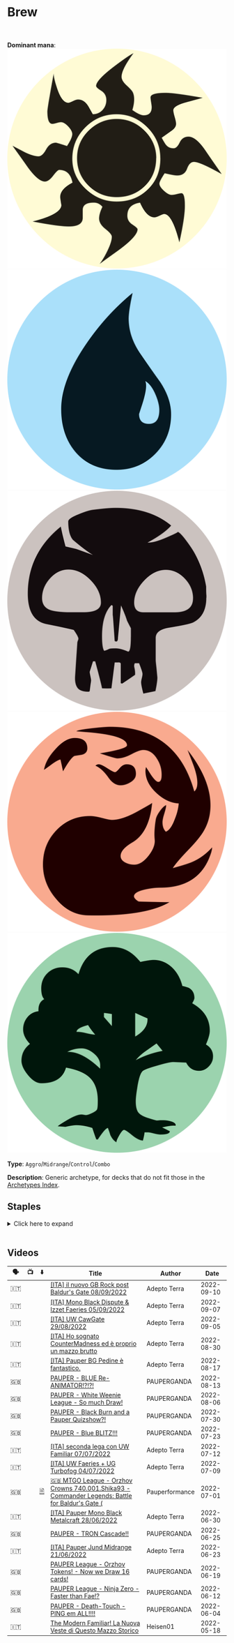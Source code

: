 <!-- This page is automatically generated by Myr: do not update it manually. -->
<!-- Changes directly applied here will be lost. -->
<!-- If you plan to update this page, please update the template at https://github.com/Pauperformance/pauperformance-bot -->
<!-- Templates can be found under pauperformance-bot/resources/templates/ -->
# Brew
<br/>


**Dominant mana**: <img src="../resources/images/mana/W.png" class="dominant-mana-icon"/> <img src="../resources/images/mana/U.png" class="dominant-mana-icon"/> <img src="../resources/images/mana/B.png" class="dominant-mana-icon"/> <img src="../resources/images/mana/R.png" class="dominant-mana-icon"/> <img src="../resources/images/mana/G.png" class="dominant-mana-icon"/>

**Type**: `Aggro`/`Midrange`/`Control`/`Combo`

**Description**: 
Generic archetype, for decks that do not fit those in the [Archetypes Index](../../pages/archetypes_index.html).


## **Staples**

<details>
  <summary>Click here to expand</summary>
<a href="https://scryfall.com/card/m12/94/distress"><img src="https://cards.scryfall.io/normal/front/6/3/630d4080-8183-41fb-8091-740719083765.jpg" class="archetype-card rounded-image"/></a>
<a href="https://scryfall.com/card/cm2/77/sign-in-blood"><img src="https://cards.scryfall.io/normal/front/6/1/61388c28-9428-473c-973a-0a82b6b83d62.jpg" class="archetype-card rounded-image"/></a>
<a href="https://scryfall.com/card/otj/281/swamp"><img src="https://cards.scryfall.io/normal/front/e/b/eb7dc259-9949-4673-a8f1-874396948392.jpg" class="archetype-card rounded-image"/></a>
<a href="https://scryfall.com/card/2x2/96/unearth"><img src="https://cards.scryfall.io/normal/front/b/1/b1f73271-b70f-40ae-be64-f8de7805923a.jpg" class="archetype-card rounded-image"/></a>
</details><br/>









## **Videos**

| 🗣️ | 📺 | ⬇️ | Title | Author | Date |
| -- | -- | -- | ---- | ------ | ---- |
| 🇮🇹 | <i class="fa-brands fa-youtube"></i> |  | <a href="https://www.youtube.com/watch?v=P59Mr2T8a9s" target="_blank">[ITA] il nuovo GB Rock post Baldur's Gate 08/09/2022</a> | Adepto Terra | 2022-09-10   |
| 🇮🇹 | <i class="fa-brands fa-youtube"></i> |  | <a href="https://www.youtube.com/watch?v=qLaXtFPN2Sw" target="_blank">[ITA] Mono Black Dispute & Izzet Faeries 05/09/2022</a> | Adepto Terra | 2022-09-07   |
| 🇮🇹 | <i class="fa-brands fa-youtube"></i> |  | <a href="https://www.youtube.com/watch?v=eeF_78XVo5Q" target="_blank">[ITA] UW CawGate 29/08/2022</a> | Adepto Terra | 2022-09-05   |
| 🇮🇹 | <i class="fa-brands fa-youtube"></i> |  | <a href="https://www.youtube.com/watch?v=Slx03NTI0WA" target="_blank">[ITA] Ho sognato CounterMadness ed è proprio un mazzo brutto</a> | Adepto Terra | 2022-08-30   |
| 🇮🇹 | <i class="fa-brands fa-youtube"></i> |  | <a href="https://www.youtube.com/watch?v=IoyX5hWvAjE" target="_blank">[ITA] Pauper BG Pedine è fantastico.</a> | Adepto Terra | 2022-08-17   |
| 🇬🇧 | <i class="fa-brands fa-youtube"></i> |  | <a href="https://www.youtube.com/watch?v=WMB7e-k6HTs" target="_blank">PAUPER - BLUE Re-ANIMATOR!?!?!</a> | PAUPERGANDA | 2022-08-13   |
| 🇬🇧 | <i class="fa-brands fa-youtube"></i> |  | <a href="https://www.youtube.com/watch?v=Yh2ND5tYv78" target="_blank">PAUPER - White Weenie League - So much Draw!</a> | PAUPERGANDA | 2022-08-06   |
| 🇬🇧 | <i class="fa-brands fa-youtube"></i> |  | <a href="https://www.youtube.com/watch?v=dfjXBLYELcs" target="_blank">PAUPER - Black Burn and a Pauper Quizshow?!</a> | PAUPERGANDA | 2022-07-30   |
| 🇬🇧 | <i class="fa-brands fa-youtube"></i> |  | <a href="https://www.youtube.com/watch?v=A-AhrEAXqMs" target="_blank">PAUPER - Blue BLITZ!!!</a> | PAUPERGANDA | 2022-07-23   |
| 🇮🇹 | <i class="fa-brands fa-youtube"></i> |  | <a href="https://www.youtube.com/watch?v=8KAufu410jM" target="_blank">[ITA] seconda lega con UW Familiar 07/07/2022</a> | Adepto Terra | 2022-07-12   |
| 🇮🇹 | <i class="fa-brands fa-youtube"></i> |  | <a href="https://www.youtube.com/watch?v=aTi_JYogNuk" target="_blank">[ITA] UW Faeries + UG Turbofog 04/07/2022</a> | Adepto Terra | 2022-07-09   |
| 🇬🇧 | <i class="fa-brands fa-youtube"></i> | <a href="https://www.mtggoldfish.com/deck/4911470" target="_blank">🗎</a> | <a href="https://www.youtube.com/watch?v=b87JcpST6SY" target="_blank">🇬🇧 MTGO League - Orzhov Crowns 740.001.Shika93 - Commander Legends: Battle for Baldur's Gate (</a> | Pauperformance | 2022-07-01   |
| 🇮🇹 | <i class="fa-brands fa-youtube"></i> |  | <a href="https://www.youtube.com/watch?v=8q-QTPiQd4A" target="_blank">[ITA] Pauper Mono Black Metalcraft 28/06/2022</a> | Adepto Terra | 2022-06-30   |
| 🇬🇧 | <i class="fa-brands fa-youtube"></i> |  | <a href="https://www.youtube.com/watch?v=iVDSbxQ5Zyk" target="_blank">PAUPER - TRON Cascade!!</a> | PAUPERGANDA | 2022-06-25   |
| 🇮🇹 | <i class="fa-brands fa-youtube"></i> |  | <a href="https://www.youtube.com/watch?v=hbtr6Cgc9aw" target="_blank">[ITA] Pauper Jund Midrange 21/06/2022</a> | Adepto Terra | 2022-06-23   |
| 🇬🇧 | <i class="fa-brands fa-youtube"></i> |  | <a href="https://www.youtube.com/watch?v=V5oAu4HmPR0" target="_blank">PAUPER League - Orzhov Tokens! - Now we Draw 16 cards!</a> | PAUPERGANDA | 2022-06-19   |
| 🇬🇧 | <i class="fa-brands fa-youtube"></i> |  | <a href="https://www.youtube.com/watch?v=IUdql-h-A78" target="_blank">PAUPER League - Ninja Zero - Faster than Fae!?</a> | PAUPERGANDA | 2022-06-12   |
| 🇬🇧 | <i class="fa-brands fa-youtube"></i> |  | <a href="https://www.youtube.com/watch?v=7-4CYBFrS3c" target="_blank">PAUPER - Death-Touch - PING em ALL!!!!</a> | PAUPERGANDA | 2022-06-04   |
| 🇮🇹 | <i class="fa-brands fa-youtube"></i> |  | <a href="https://www.youtube.com/watch?v=nLoNjyeMqAo" target="_blank">The Modern Familiar! La Nuova Veste di Questo Mazzo Storico</a> | Heisen01 | 2022-05-18   |



